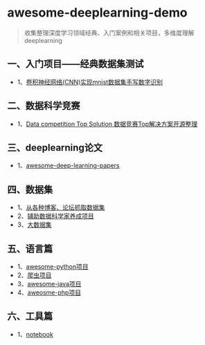 # awesome-deeplearning-demo
> 收集整理深度学习领域经典、入门案例和相关项目，多维度理解deeplearning
## 一、入门项目——经典数据集测试
 * 1、[卷积神经网络(CNN)实现mnist数据集手写数字识别](https://github.com/li-donglei/awesome-deeplearning-demo/blob/master/ClassicalDatasets/mnist.py)
## 二、数据科学竞赛
 * 1、[Data competition Top Solution 数据竞赛Top解决方案开源整理](https://github.com/Smilexuhc/Data-Competition-TopSolution)
## 三、deeplearning论文
 * 1、[awesome-deep-learning-papers](https://github.com/terryum/awesome-deep-learning-papers)
## 四、数据集
 * 1、[从各种博客、论坛抓取数据集](https://github.com/awesomedata/awesome-public-datasets)
 * 2、[辅助数据科学家养成项目](https://github.com/bulutyazilim/awesome-datascience)
 * 3、[大数据集](https://github.com/onurakpolat/awesome-bigdata)
## 五、语言篇
 * 1、[awesome-python项目](https://github.com/vinta/awesome-python)
 * 2、[爬虫项目](https://github.com/facert/awesome-spider)
 * 3、[awesome-java项目](https://github.com/akullpp/awesome-java)
 * 4、[aweosme-php项目](https://github.com/ziadoz/awesome-php)
## 六、工具篇
 * 1、[notebook](https://github.com/jupyter/notebook)
 
